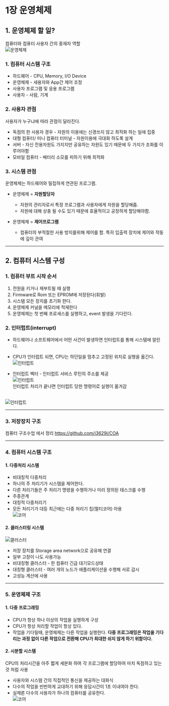 # 1장 운영체제

## 1. 운영체제 할 일?
컴퓨터와 컴퓨터 사용자 간의 중재자 역할<br>
![운영체제](./Image/1/1-1.JPG)

### 1. 컴퓨터 시스템 구조
* 하드웨어 - CPU, Memory, I/O Device
* 운영체제 - 새용자와 App간 제어 조정
* 사용자 프로그램 및 응용 프로그램
* 사용자 - 사람, 기계

### 2. 사용자 관점
사용자가 누구냐에 따라 관점이 달라진다.
* 독점의 한 사용자 경우 - 자원의 이용에는 신경쓰지 않고 최적화 하는 일에 집중
* 대형 컴퓨터/ 미니 컴퓨터 터미널 - 자원이용에 극대화 하도록 설계
* 서버 - 자신 전용자원도 가지지만 공유하는 자원도 있기 때문에 두 가지가 조화를 이루어야함
* 모바일 컴퓨터 - 배터리 소모를 피하기 위해 최적화

### 3. 시스템 관점
운영체제는 하드웨어와 밀접하게 연관된 프로그램.
* 운영체제 = **자원할당자**
  * 자원의 관리자로서 특정 프로그램과 사용자에게 자원을 할당해줌.
  * 자원에 대해 상충 될 수도 있기 때문에 효율적이고 공정하게 할당해야함.

* 운영체제 = **제어프로그램**
  * 컴퓨터의 부적절한 사용 방지를위해 제어를 함. 특히 입출력 장치에 제어와 작동에 깊이 관여

<hr>

## 2. 컴퓨터 시스템 구성

### 1. 컴퓨터 부트 시작 순서
1. 전원을 키거나 재부트될 때 실행
2. Firmware로 Rom 또는 EPROM에 저장된다(휘발)
3. 시스템 모든 장치를 초기화 한다.
4. 운영체제 커널을 메모리에 적재한다
5. 운영체제는 첫 번째 프로세스를 실행하고, event 발생을 기다린다.

### 2. 인터럽트(interrupt)
* 하드웨어나 소프트웨어에서 어떤 사건이 발생하면 인터럽트를 통해 시스템에 알린다.
* CPU가 인터럽트 되면, CPU는 하던일을 멈추고 고정된 위치로 실행을 옮긴다.
<br>![인터럽트](./Image/1/1-2.JPG)

* 인터럽트 벡터 - 인터럽트 서비스 루틴의 주소를 제공 <br>
![인터럽트](./Image/1/1-3.JPG)<br>
인터럽트 처리가 끝나면 인터럽트 당한 명령어로 실행이 옮겨감

<br>![인터럽트](./Image/1/1-4.JPG)

<hr>

### 3. 저장장치 구조
컴퓨터 구조수업 에서 정리
https://github.com/i3629i/COA

<hr>

### 4. 컴퓨터 시스템 구조 

#### 1. 다중처리 시스템
* 비대칭적 다중처리
 * 하나의 주 처리기가 시스템을 제어한다.
 * 다른 처리기들은 주 처리기 명령을 수행하거나 미리 정의된 태스크를 수행
 * 주종관계
* 대칭적 다중처리기
 * 모든 처리기가 대등
최근에는 다중 처리기 칩(멀티코어) 아용
<br>![코어](./Image/1/1-5.JPG)

#### 2. 클러스터링 시스템
![클러스터](./Image/1/1-6.JPG)<br>
* 저장 장치를 Storage area network으로 공유해 연결
* 일부 고장이 나도 사용가능
 * 비대칭형 클러스터 - 한 컴퓨터 긴급 대기모드상태
 * 대칭형 클러스터 - 여러 개의 노드가 애플리케이션을 수행해 서로 감시
* 고성능 계산에 사용

<hr>

### 5. 운영체제 구조

#### 1. 다중 프로그래밍
* CPU가 항상 하나 이상의 작업을 실행하게 구성
* CPU가 항상 처리할 작업이 항상 있다.
* 작업을 기다릴때, 운영체제는 다른 작업을 실행한다.
**다중 프로그래밍은 작업을 기다리는 과정 없이 다른 작업으로 전환해 CPU가 최대한 쉬지 않게 하기 위함이다.**

#### 2. 시분할 시스템
CPU의 처리시간을 아주 짧게 세분화 하여 각 프로그램에 할당하여 마치 독점하고 있는 것 처럼 사용
* 사용자와 시스템 간의 직접적인 통신을 제공하는 대화식
* 다수의 작업을 빈번하게 교대하기 위해 응답시간이 1초 이내여야 한다.
* 실제론 다수의 사용자가 하나의 컴퓨터를 공유한다.
<br>![코어](./Image/1/1-7.JPG)
